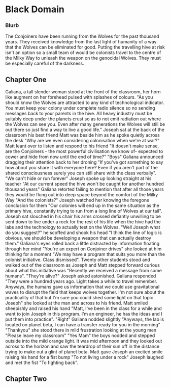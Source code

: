 # Black Domain
### Blurb
The Conjoiners have been running from the Wolves for the past thousand years. They received knowledge from the last light of humanity of a way that the Wolves can be eliminated for good. Putting the travelling hive at risk isn't an option so a small team of would be colonists travel to the centre of the Milky Way to unleash the weapon on the genocidal Wolves. They must be especially careful of the darkness.

## Chapter One

Galiana, a tall slender woman stood at the front of the classroom, her horn like augment on her forehead pulsed with splashes of colours. "As you should know the Wolves are attracted to any kind of technological indicator. You must keep your colony under complete radio silence so no sending messages back to your parents in the hive. All heavy industry must be suitably deep under the planets crust so as to not emit radiation out where the Wolves can see you. Even after many generations the Wolves will still be out there so just find a way to live a good life." Joseph sat at the back of the classroom his best friend Matt was beside him as he spoke quietly across the desk "Why are we even considering colonisation when we're at war?" Matt leant over to listen and respond to his friend "It doesn't make sense, are the Conjoiners - the most powerful civilisation we know of- expected to cower and hide from now until the end of time?" "Boys" Galiana announced dragging their attention back to her droning "If you've got something to say how about you share it with everyone here? Even if you aren't part of the shared consciousness surely you can still share with the class verbally". "We can't hide or run forever" Joseph spoke up looking straight at his teacher "At our current speed the hive won't be caught for another hundred thousand years" Galiana retorted failing to mention that after all those years they would be flung out into deep space beyond the comfort of the Milky Way "And the colonists?" Joseph watched her knowing the foregone conclusion for them "Our colonies will end up in the same situation as the primary hive, constantly trying to run from a long line of Wolves at our tail". Joseph sat slouched in his chair his arms crossed defiantly unwilling to be sent down to live under a rock for the rest of his life when the hive had the labs and the technology to actually test on the Wolves. "Well Joseph what do you suggest?" he scoffed and shook his head "I think the line of logic is obvious, we should be developing a weapon that can actually destroy them." Galiana's eyes rolled back a little distracted by information floating through her mind "You're an expert on Conjoiner drives" she looked at him thinking for a moment "We may have a program that suits you more than the colonist initiative. Class dismissed". Twenty other students stood and walked out of the classroom as Joseph and Matt stepped forward curious about what this initiative was "Recently we received a message from some humans". "They're alive?" Joseph asked astonished. Galiana responded "They were a hundred years ago. Light takes a while to travel remember. Anyways, the humans gave us information that we could use gravitational waves to disrupt the field that keeps wolves together. I'm not sure about the practicality of that but I'm sure you could shed some light on that topic Joseph" she looked at the man and across to his friend. Matt smiled sheepishly and raised his hand "Matt, I've been in the class for a while and want to join Joseph in this program. I'm an engineer, he has the ideas and I put them into practice". "Right" Galiana nodded slightly "Anyways, the lab is located on planet beta, I can have a transfer ready for you in the morning" "Thankyou" she stood there in mild frustration looking at the young men "Please leave my classroom" "Yes Mam" the boys nodded and stepped outside into the mild orange light. It was mid afternoon and they looked out across to the horizon and saw the teardrop of their sun off in the distance trying to make out a glint of planet beta. Matt gave Joseph an excited smile raising his hand for a fist bump "To not living under a rock" Joseph laughed and met the fist "To fighting back".

## Chapter Two
